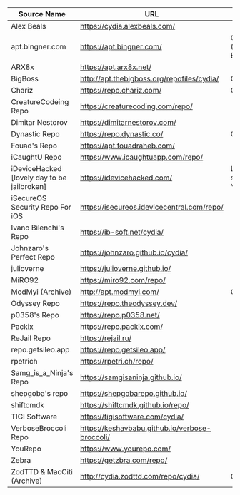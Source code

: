 | Source Name | URL | Notes |
|-|-|-|
| Alex Beals | https://cydia.alexbeals.com/ |  |
| apt.bingner.com | https://apt.bingner.com/ | Cydia Default Repo (AKA: Bingner/Elucubratus) |
| ARX8x | https://apt.arx8x.net/ |  |
| BigBoss | http://apt.thebigboss.org/repofiles/cydia/ | Cydia Default Repo |
| Chariz | https://repo.chariz.com/ | Cydia Default Repo |
| CreatureCodeing Repo | https://creaturecoding.com/repo/ |  |
| Dimitar Nestorov | https://dimitarnestorov.com/ |  |
| Dynastic Repo | https://repo.dynastic.co/ | Cydia Default Repo |
| Fouad's Repo | https://apt.fouadraheb.com/ |  |
| iCaughtU Repo | https://www.icaughtuapp.com/repo/ |  |
| iDeviceHacked [lovely day to be jailbroken] | https://idevicehacked.com/ | LastUnlock (Not supported by iOS 14 Yet) |
| iSecureOS Security Repo For iOS | https://isecureos.idevicecentral.com/repo/ |  |
| Ivano Bilenchi's Repo | https://ib-soft.net/cydia/ |  |
| Johnzaro's Perfect Repo | https://johnzaro.github.io/cydia/ |  |
| julioverne | https://julioverne.github.io/ |  |
| MiRO92 | https://miro92.com/repo/ |  |
| ModMyi (Archive) | http://apt.modmyi.com/ | Cydia Default Repo |
| Odyssey Repo | https://repo.theodyssey.dev/ |  |
| p0358's Repo | https://repo.p0358.net/ |  |
| Packix | https://repo.packix.com/ |  |
| ReJail Repo | https://rejail.ru/ |  |
| repo.getsileo.app | https://repo.getsileo.app/ |  |
| rpetrich | https://rpetri.ch/repo/ |  |
| Samg_is_a_Ninja's Repo | https://samgisaninja.github.io/ |  |
| shepgoba's repo | https://shepgobarepo.github.io/ |  |
| shiftcmdk | https://shiftcmdk.github.io/repo/ |  |
| TIGI Software | https://tigisoftware.com/cydia/ |  |
| VerboseBroccoli Repo | https://keshavbabu.github.io/verbose-broccoli/ |  |
| YouRepo | https://www.yourepo.com/ |  |
| Zebra | https://getzbra.com/repo/ |  |
| ZodTTD & MacCiti (Archive) | http://cydia.zodttd.com/repo/cydia/ | Cydia Default Repo |
